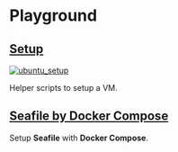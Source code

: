 # Playground

## [Setup](setup)
[![ubuntu_setup](https://travis-ci.org/Qining/HomeLab.svg)](https://travis-ci.org/Qining/HomeLab "ubuntu_setup")

Helper scripts to setup a VM.

## [Seafile by Docker Compose](seafile_docker_compose)
Setup **Seafile** with **Docker Compose**.
